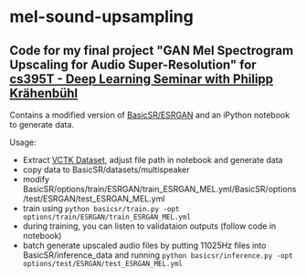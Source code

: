 # mel-sound-upsampling
## Code for my final project "GAN Mel Spectrogram Upscaling for Audio Super-Resolution" for [cs395T - Deep Learning Seminar with Philipp Krähenbühl](https://www.philkr.net/cs395t)

Contains a modified version of [BasicSR/ESRGAN](https://github.com/xinntao/BasicSR) and an iPython notebook to generate data.

Usage: 
* Extract [VCTK Dataset](https://datashare.ed.ac.uk/handle/10283/3443), adjust file path in notebook and generate data
* copy data to BasicSR/datasets/multispeaker
* modify BasicSR/options/train/ESRGAN/train_ESRGAN_MEL.yml/BasicSR/options/test/ESRGAN/test_ESRGAN_MEL.yml
* train using `python basicsr/train.py -opt options/train/ESRGAN/train_ESRGAN_MEL.yml`
* during training, you can listen to validataion outputs (follow code in notebook)
* batch generate upscaled audio files by putting 11025Hz files into BasicSR/inference_data and running `python basicsr/inference.py -opt options/test/ESRGAN/test_ESRGAN_MEL.yml`
